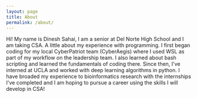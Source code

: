 ```yaml
---
layout: page
title: About
permalink: /about/
---
```


Hi! My name is Dinesh Sahai, I am a senior at Del Norte High School and I am taking CSA. A little about my experience with programming. I first began coding for my local CyberPatriot team (CyberAegis) where I used WSL as part of my workflow on the leadership team. I also learned about bash scripting and learned the fundamentals of coding there. Since then, I've interned at UCLA and worked with deep learning algorithms in python. I have broaded my experience to bioinformatics research with the internships I've completed and I am hoping to pursue a career using the skills I will develop in CSA! 